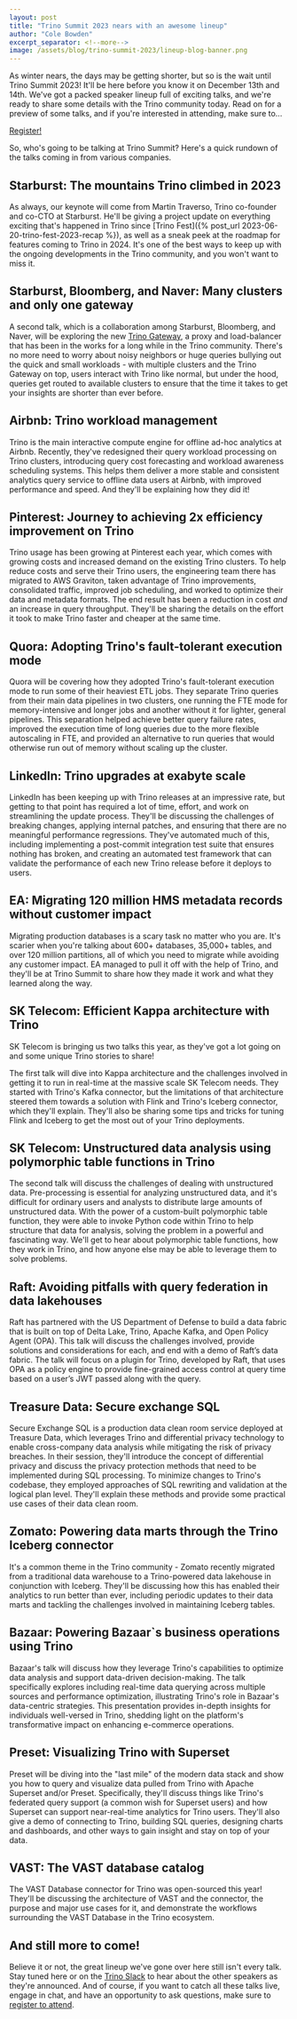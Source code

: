 ```yaml
---
layout: post
title: "Trino Summit 2023 nears with an awesome lineup"
author: "Cole Bowden"
excerpt_separator: <!--more-->
image: /assets/blog/trino-summit-2023/lineup-blog-banner.png
---
```


As winter nears, the days may be getting shorter, but so is the wait until
Trino Summit 2023! It'll be here before you know it on December 13th and 14th.
We've got a packed speaker lineup full of exciting talks, and we're ready to
share some details with the Trino community today. Read on for a preview of some
talks, and if you're interested in attending, make sure to...

<div class="card-deck spacer-30">
    <a class="btn btn-pink" href="https://www.starburst.io/info/trinosummit2023/?utm_source=trino&utm_medium=website&utm_campaign=NORAM-FY24-Q4-EV-Trino-Summit-2023&utm_content=blog-lineup-announcement">
        Register!
    </a>
</div>
<div class="spacer-30"></div>

<!--more-->

So, who's going to be talking at Trino Summit? Here's a quick rundown of the
talks coming in from various companies.

## Starburst: The mountains Trino climbed in 2023

As always, our keynote will come from Martin Traverso, Trino co-founder and
co-CTO at Starburst. He'll be giving a project update on everything exciting
that's happened in Trino since
[Trino Fest]({% post_url 2023-06-20-trino-fest-2023-recap %}), as well as a
sneak peek at the roadmap for features coming to Trino in 2024. It's one of the
best ways to keep up with the ongoing developments in the Trino community, and
you won't want to miss it.

## Starburst, Bloomberg, and Naver: Many clusters and only one gateway

A second talk, which is a collaboration among Starburst, Bloomberg, and Naver,
will be exploring the new [Trino Gateway](https://github.com/trinodb/trino-gateway),
a proxy and load-balancer that has been in the works for a long while in the
Trino community. There's no more need to worry about noisy neighbors or huge
queries bullying out the quick and small workloads - with multiple clusters and
the Trino Gateway on top, users interact with Trino like normal, but under the
hood, queries get routed to available clusters to ensure that the time it takes
to get your insights are shorter than ever before.

## Airbnb: Trino workload management

Trino is the main interactive compute engine for offline ad-hoc analytics at
Airbnb. Recently, they've redesigned their query workload processing on Trino
clusters, introducing query cost forecasting and workload awareness scheduling
systems. This helps them deliver a more stable and consistent analytics query
service to offline data users at Airbnb, with improved performance and speed.
And they'll be explaining how they did it!

## Pinterest: Journey to achieving 2x efficiency improvement on Trino

Trino usage has been growing at Pinterest each year, which comes with growing
costs and increased demand on the existing Trino clusters. To help reduce costs
and serve their Trino users, the engineering team there has migrated to AWS
Graviton, taken advantage of Trino improvements, consolidated traffic, improved
job scheduling, and worked to optimize their data and metadata formats. The end
result has been a reduction in cost *and* an increase in query throughput.
They'll be sharing the details on the effort it took to make Trino faster and
cheaper at the same time.

## Quora: Adopting Trino's fault-tolerant execution mode

Quora will be covering how they adopted Trino's fault-tolerant execution mode
to run some of their heaviest ETL jobs. They separate Trino queries
from their main data pipelines in two clusters, one running the FTE mode for
memory-intensive and longer jobs and another without it for lighter, general
pipelines. This separation helped achieve better query failure rates, improved
the execution time of long queries due to the more flexible autoscaling in
FTE, and provided an alternative to run queries that would otherwise run out of
memory without scaling up the cluster.

## LinkedIn: Trino upgrades at exabyte scale

LinkedIn has been keeping up with Trino releases at an impressive rate, but
getting to that point has required a lot of time, effort, and work on
streamlining the update process. They'll be discussing the challenges of
breaking changes, applying internal patches, and ensuring that there are no
meaningful performance regressions. They've automated much of this, including
implementing a post-commit integration test suite that ensures nothing has
broken, and creating an automated test framework that can validate the
performance of each new Trino release before it deploys to users.

## EA: Migrating 120 million HMS metadata records without customer impact

Migrating production databases is a scary task no matter who you are. It's
scarier when you're talking about 600+ databases, 35,000+ tables, and over 120
million partitions, all of which you need to migrate while avoiding any customer
impact. EA managed to pull it off with the help of Trino, and they'll be at
Trino Summit to share how they made it work and what they learned along the way.

## SK Telecom: Efficient Kappa architecture with Trino

SK Telecom is bringing us two talks this year, as they've got a lot going on and
some unique Trino stories to share!

The first talk will dive into Kappa architecture and the challenges
involved in getting it to run in real-time at the massive scale SK Telecom
needs. They started with Trino's Kafka connector, but the limitations of that
architecture steered them towards a solution with Flink and Trino's Iceberg
connector, which they'll explain. They'll also be sharing some tips and tricks
for tuning Flink and Iceberg to get the most out of your Trino deployments.

## SK Telecom: Unstructured data analysis using polymorphic table functions in Trino

The second talk will discuss the challenges of dealing with unstructured data.
Pre-processing is essential for analyzing unstructured data, and it's difficult
for ordinary users and analysts to distribute large amounts of unstructured
data. With the power of a custom-built polymorphic table function,
they were able to invoke Python code within Trino to help structure that data
for analysis, solving the problem in a powerful and fascinating way. We'll get
to hear about polymorphic table functions, how they work in Trino, and how
anyone else may be able to leverage them to solve problems.

## Raft: Avoiding pitfalls with query federation in data lakehouses

Raft has partnered with the US Department of Defense to build a data fabric that
is built on top of Delta Lake, Trino, Apache Kafka, and Open Policy Agent (OPA).
This talk will discuss the challenges involved, provide solutions and
considerations for each, and end with a demo of Raft’s data fabric. The talk
will focus on a plugin for Trino, developed by Raft, that uses OPA as a policy
engine to provide fine-grained access control at query time based on a user’s
JWT passed along with the query.

## Treasure Data: Secure exchange SQL

Secure Exchange SQL is a production data clean room service deployed at Treasure
Data, which leverages Trino and differential privacy technology to enable
cross-company data analysis while mitigating the risk of privacy breaches.
In their session, they'll introduce the concept of differential privacy and
discuss the privacy protection methods that need to be implemented during SQL
processing. To minimize changes to Trino's codebase, they employed approaches of
SQL rewriting and validation at the logical plan level. They'll explain these
methods and provide some practical use cases of their data clean room.

## Zomato: Powering data marts through the Trino Iceberg connector

It's a common theme in the Trino community - Zomato recently migrated from a
traditional data warehouse to a Trino-powered data lakehouse in conjunction with
Iceberg. They'll be discussing how this has enabled their analytics to run
better than ever, including periodic updates to their data marts and tackling
the challenges involved in maintaining Iceberg tables.

## Bazaar: Powering Bazaar`s business operations using Trino

Bazaar's talk will discuss how they leverage Trino's capabilities to optimize
data analysis and support data-driven decision-making. The talk specifically
explores including real-time data querying across multiple sources and
performance optimization, illustrating Trino's role in Bazaar's data-centric
strategies. This presentation provides in-depth insights for individuals
well-versed in Trino, shedding light on the platform's transformative impact on
enhancing e-commerce operations.

## Preset: Visualizing Trino with Superset

Preset will be diving into the "last mile" of the modern data stack and
show you how to query and visualize data pulled from Trino with Apache Superset
and/or Preset. Specifically, they'll discuss things like Trino's federated query
support (a common wish for Superset users) and how Superset can support
near-real-time analytics for Trino users. They'll also give a demo of connecting
to Trino, building SQL queries, designing charts and dashboards, and other ways
to gain insight and stay on top of your data.

## VAST: The VAST database catalog

The VAST Database connector for Trino was open-sourced this year! They'll be
discussing the architecture of VAST and the connector, the purpose and major use
cases for it, and demonstrate the workflows surrounding the VAST Database in the
Trino ecosystem.

## And still more to come!

Believe it or not, the great lineup we've gone over here still isn't every talk.
Stay tuned here or on the [Trino Slack]({{site.url}}/slack) to hear about the
other speakers as they're announced. And of course, if you want to catch all
these talks live, engage in chat, and have an opportunity to ask questions, make
sure to [register to attend](https://www.starburst.io/info/trinosummit2023/?utm_source=trino&utm_medium=website&utm_campaign=NORAM-FY24-Q4-EV-Trino-Summit-2023&utm_content=blog-lineup-announcement).